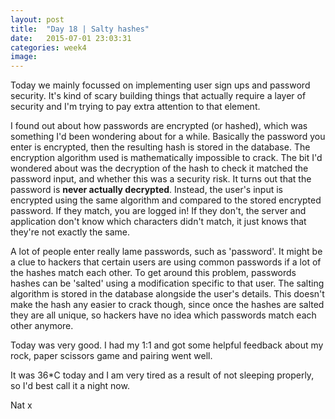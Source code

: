 ```yaml
---
layout: post
title:  "Day 18 | Salty hashes"
date:   2015-07-01 23:03:31
categories: week4
image: 
---
```


Today we mainly focussed on implementing user sign ups and password security. It's kind of scary building things that actually require a layer of security and I'm trying to pay extra attention to that element.

I found out about how passwords are encrypted (or hashed), which was something I'd been wondering about for a while. Basically the password you enter is encrypted, then the resulting hash is stored in the database. The encryption algorithm used is mathematically impossible to crack. The bit I'd wondered about was the decryption of the hash to check it matched the password input, and whether this was a security risk. It turns out that the password is **never actually decrypted**. Instead, the user's input is encrypted using the same algorithm and compared to the stored encrypted password. If they match, you are logged in! If they don't, the server and application don't know which characters didn't match, it just knows that they're not exactly the same.

A lot of people enter really lame passwords, such as 'password'. It might be a clue to hackers that certain users are using common passwords if a lot of the hashes match each other. To get around this problem, passwords hashes can be 'salted' using a modification specific to that user. The salting algorithm is stored in the database alongside the user's details. This doesn't make the hash any easier to crack though, since once the hashes are salted they are all unique, so hackers have no idea which passwords match each other anymore.

Today was very good. I had my 1:1 and got some helpful feedback about my rock, paper scissors game and pairing went well.

It was 36*C today and I am very tired as a result of not sleeping properly, so I'd best call it a night now.

Nat x
